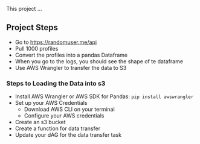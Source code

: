 This project ...

## Project Steps
  * Go to https://randomuser.me/api
  * Pull 1000 profiles
  * Convert the profiles into a pandas Dataframe
  * When you go to the logs, you should see the shape of te dataframe
  * Use AWS Wrangler to transfer the data to S3


### Steps to Loading the Data into s3
 * Install AWS Wrangler or AWS SDK for Pandas: `pip install awswrangler`
 * Set up your AWS Credentials
    * Download AWS CLI on your terminal
    * Configure your AWS credentials
 * Create an s3 bucket
 * Create a function for data transfer
 * Update your dAG for the data transfer task
